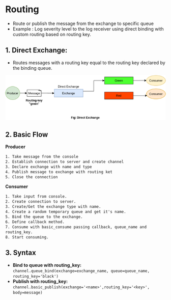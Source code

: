 # Routing 
- Route or publish the message from the exchange to specific queue
- Example : Log severity level to the log receiver using direct binding with custom routing based on routing key.

## 1. Direct Exchange:
- Routes messages with a routing key equal to the routing key declared by the binding queue.

![Direct Exchange](../../Images/direct_exchange.png)

## 2. Basic Flow
**Producer**
```text
1. Take message from the console
2. Establish connection to server and create channel
3. Declare exchange with name and type
4. Publish message to exchange with routing ket
5. Close the connection
```

**Consumer**
```text
1. Take input from console.
2. Create connection to server.
3. Create/Get the exchange type with name.
4. Create a random temporary queue and get it's name.
5. Bind the queue to the exchange.
6. Define callback method.
7. Consume with basic_consume passing callback, queue_name and routing_key.
8. Start consuming.
```


## 3. Syntax
- **Bind to queue with routing_key:** ``channel.queue_bind(exchange=exchange_name, queue=queue_name, routing_key='black')``
- **Publish with routing_key:** ``channel.basic_publish(exchange='<name>',routing_key='<key>', body=message)``


